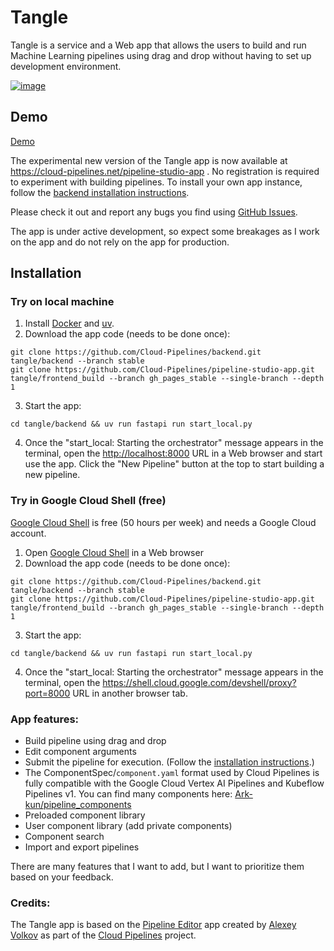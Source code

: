 # Tangle

Tangle is a service and a Web app that allows the users to build and run Machine Learning pipelines using drag and drop without having to set up development environment.

[![image](https://github.com/user-attachments/assets/0ce7ccc0-dad7-4f6a-8677-f2adcd83f558)](https://cloud-pipelines.net/pipeline-studio-app)

<!--
## Video

Please take a look at the short video demonstrating the first version of the visual pipeline editor.

[Cloud Pipelines Editor - Build machine learning pipelines without writing code](https://www.youtube.com/watch?v=7g22nupCDes)
-->

## Demo

[Demo](https://cloud-pipelines.net/pipeline-studio-app)

The experimental new version of the Tangle app is now available at <https://cloud-pipelines.net/pipeline-studio-app> . No registration is required to experiment with building pipelines. To install your own app instance, follow the [backend installation instructions](https://github.com/Cloud-Pipelines/backend?tab=readme-ov-file#installation).

Please check it out and report any bugs you find using [GitHub Issues](https://github.com/Cloud-Pipelines/tangle/issues).

The app is under active development, so expect some breakages as I work on the app and do not rely on the app for production.

## Installation

### Try on local machine

1. Install [Docker](https://www.docker.com/get-started/) and [uv](https://docs.astral.sh/uv/getting-started/installation/).
2. Download the app code (needs to be done once):

```shell
git clone https://github.com/Cloud-Pipelines/backend.git tangle/backend --branch stable
git clone https://github.com/Cloud-Pipelines/pipeline-studio-app.git tangle/frontend_build --branch gh_pages_stable --single-branch --depth 1
```

3. Start the app:

```shell
cd tangle/backend && uv run fastapi run start_local.py
```

4. Once the "start_local: Starting the orchestrator" message appears in the terminal, open the [http://localhost:8000](http://localhost:8000) URL in a Web browser and start use the app.
Click the "New Pipeline" button at the top to start building a new pipeline.

### Try in Google Cloud Shell (free)

[Google Cloud Shell](https://cloud.google.com/shell/) is free (50 hours per week) and needs a Google Cloud account.

1. Open [Google Cloud Shell](https://shell.cloud.google.com/?show=terminal) in a Web browser
2. Download the app code (needs to be done once):

```shell
git clone https://github.com/Cloud-Pipelines/backend.git tangle/backend --branch stable
git clone https://github.com/Cloud-Pipelines/pipeline-studio-app.git tangle/frontend_build --branch gh_pages_stable --single-branch --depth 1
```

3. Start the app:

```shell
cd tangle/backend && uv run fastapi run start_local.py
```

4. Once the "start_local: Starting the orchestrator" message appears in the terminal, open the  <https://shell.cloud.google.com/devshell/proxy?port=8000> URL in another browser tab.


### App features:

- Build pipeline using drag and drop
- Edit component arguments
- Submit the pipeline for execution. (Follow the [installation instructions](https://github.com/Cloud-Pipelines/backend?tab=readme-ov-file#installation).)
- The ComponentSpec/`component.yaml` format used by Cloud Pipelines is fully compatible with the Google Cloud Vertex AI Pipelines and Kubeflow Pipelines v1. You can find many components here: [Ark-kun/pipeline_components](https://github.com/Ark-kun/pipeline_components/)
- Preloaded component library
- User component library (add private components)
- Component search
- Import and export pipelines

There are many features that I want to add, but I want to prioritize them based on your feedback.

### Credits:

The Tangle app is based on the [Pipeline Editor](https://cloud-pipelines.net/pipeline-editor) app created by [Alexey Volkov](https://github.com/Ark-kun) as part of the [Cloud Pipelines](https://github.com/Cloud-Pipelines) project.
